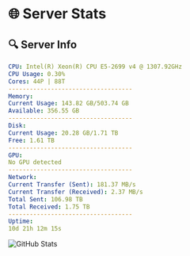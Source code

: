 # 🌐 Server Stats
## 🔍 Server Info
```yaml
CPU: Intel(R) Xeon(R) CPU E5-2699 v4 @ 1307.92GHz
CPU Usage: 0.30%
Cores: 44P | 88T
-----------------------------------
Memory:
Current Usage: 143.82 GB/503.74 GB
Available: 356.55 GB
-----------------------------------
Disk:
Current Usage: 20.28 GB/1.71 TB
Free: 1.61 TB
-----------------------------------
GPU:
No GPU detected
-----------------------------------
Network:
Current Transfer (Sent): 181.37 MB/s
Current Transfer (Received): 2.37 MB/s
Total Sent: 106.98 TB
Total Received: 1.75 TB
-----------------------------------
Uptime:
10d 21h 12m 15s
```
![GitHub Stats](https://img.shields.io/badge/Updated-2025-02-18_19:55:33-blue)